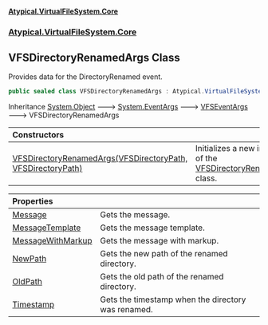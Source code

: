 #### [Atypical.VirtualFileSystem.Core](VirtualFileSystem.md 'VirtualFileSystem')
### [Atypical.VirtualFileSystem.Core](VirtualFileSystem.md#Atypical.VirtualFileSystem.Core 'Atypical.VirtualFileSystem.Core')

## VFSDirectoryRenamedArgs Class

Provides data for the DirectoryRenamed event.

```csharp
public sealed class VFSDirectoryRenamedArgs : Atypical.VirtualFileSystem.Core.VFSEventArgs
```

Inheritance [System.Object](https://docs.microsoft.com/en-us/dotnet/api/System.Object 'System.Object') &#129106; [System.EventArgs](https://docs.microsoft.com/en-us/dotnet/api/System.EventArgs 'System.EventArgs') &#129106; [VFSEventArgs](VFSEventArgs.md 'Atypical.VirtualFileSystem.Core.VFSEventArgs') &#129106; VFSDirectoryRenamedArgs

| Constructors | |
| :--- | :--- |
| [VFSDirectoryRenamedArgs(VFSDirectoryPath, VFSDirectoryPath)](VFSDirectoryRenamedArgs.VFSDirectoryRenamedArgs(VFSDirectoryPath,VFSDirectoryPath).md 'Atypical.VirtualFileSystem.Core.VFSDirectoryRenamedArgs.VFSDirectoryRenamedArgs(Atypical.VirtualFileSystem.Core.VFSDirectoryPath, Atypical.VirtualFileSystem.Core.VFSDirectoryPath)') | Initializes a new instance of the [VFSDirectoryRenamedArgs](VFSDirectoryRenamedArgs.md 'Atypical.VirtualFileSystem.Core.VFSDirectoryRenamedArgs') class. |

| Properties | |
| :--- | :--- |
| [Message](VFSDirectoryRenamedArgs.Message.md 'Atypical.VirtualFileSystem.Core.VFSDirectoryRenamedArgs.Message') | Gets the message. |
| [MessageTemplate](VFSDirectoryRenamedArgs.MessageTemplate.md 'Atypical.VirtualFileSystem.Core.VFSDirectoryRenamedArgs.MessageTemplate') | Gets the message template. |
| [MessageWithMarkup](VFSDirectoryRenamedArgs.MessageWithMarkup.md 'Atypical.VirtualFileSystem.Core.VFSDirectoryRenamedArgs.MessageWithMarkup') | Gets the message with markup. |
| [NewPath](VFSDirectoryRenamedArgs.NewPath.md 'Atypical.VirtualFileSystem.Core.VFSDirectoryRenamedArgs.NewPath') | Gets the new path of the renamed directory. |
| [OldPath](VFSDirectoryRenamedArgs.OldPath.md 'Atypical.VirtualFileSystem.Core.VFSDirectoryRenamedArgs.OldPath') | Gets the old path of the renamed directory. |
| [Timestamp](VFSDirectoryRenamedArgs.Timestamp.md 'Atypical.VirtualFileSystem.Core.VFSDirectoryRenamedArgs.Timestamp') | Gets the timestamp when the directory was renamed. |
